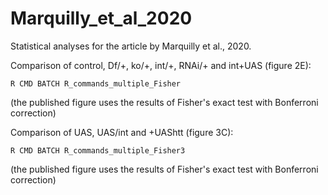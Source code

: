 # Marquilly_et_al_2020
Statistical analyses for the article by Marquilly et al., 2020.

Comparison of control, Df/+, ko/+, int/+, RNAi/+ and int+UAS (figure 2E):

``R CMD BATCH R_commands_multiple_Fisher``

(the published figure uses the results of Fisher's exact test with Bonferroni correction)


Comparison of UAS, UAS/int and +UAShtt (figure 3C):

``R CMD BATCH R_commands_multiple_Fisher3``

(the published figure uses the results of Fisher's exact test with Bonferroni correction)

